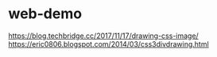 # web-demo
https://blog.techbridge.cc/2017/11/17/drawing-css-image/
https://eric0806.blogspot.com/2014/03/css3divdrawing.html
